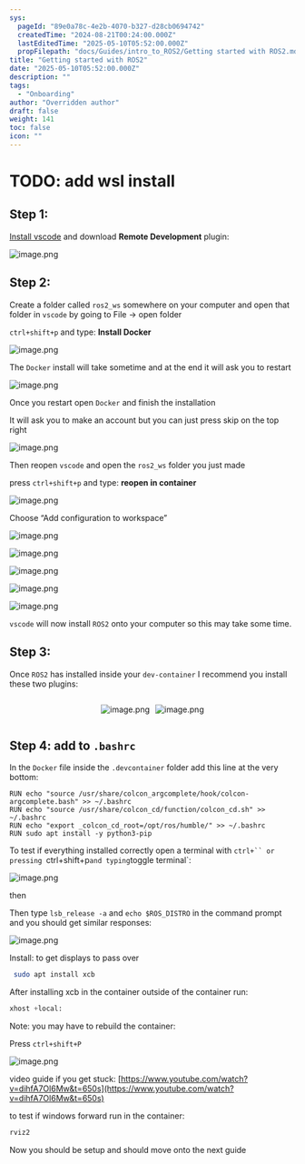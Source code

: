 ```yaml
---
sys:
  pageId: "89e0a78c-4e2b-4070-b327-d28cb0694742"
  createdTime: "2024-08-21T00:24:00.000Z"
  lastEditedTime: "2025-05-10T05:52:00.000Z"
  propFilepath: "docs/Guides/intro_to_ROS2/Getting started with ROS2.md"
title: "Getting started with ROS2"
date: "2025-05-10T05:52:00.000Z"
description: ""
tags:
  - "Onboarding"
author: "Overridden author"
draft: false
weight: 141
toc: false
icon: ""
---
```


# TODO: add wsl install

## Step 1:

[Install vscode](https://code.visualstudio.com/download) and download **Remote Development** plugin:

![image.png](https://prod-files-secure.s3.us-west-2.amazonaws.com/d518164a-d88e-44d1-a4ee-3adb3bd8bce0/efb52993-1881-4a40-b95e-6f020334f022/image.png?X-Amz-Algorithm=AWS4-HMAC-SHA256&X-Amz-Content-Sha256=UNSIGNED-PAYLOAD&X-Amz-Credential=ASIAZI2LB46633TLBOAX%2F20250601%2Fus-west-2%2Fs3%2Faws4_request&X-Amz-Date=20250601T170705Z&X-Amz-Expires=3600&X-Amz-Security-Token=IQoJb3JpZ2luX2VjEBEaCXVzLXdlc3QtMiJHMEUCIQDvzNKZBZz6db%2FaIFw2hYL57mTnTIGqrumKGRyohLRrmAIgPJZFuDG2aa0c6ZzgYzZGMxMwtG7XPGj%2BVjJjpwMKRGUqiAQI2v%2F%2F%2F%2F%2F%2F%2F%2F%2F%2FARAAGgw2Mzc0MjMxODM4MDUiDNE3R6JD82AoHiFJJSrcA2KdKqKhfMIKLWhBFnI%2Bu1Od%2FYTPR%2FjOjwQbgXBLiRgA%2BP%2FoEQ6YoNEARRr8lHnpEr3MEIcVUGPYd5NC7HrAv5KCjLMKkFu%2BfnfLiKbIcOOSy6fofY67vJ8H2Hwlr0dOjOtWUiW1d4SEz1EzuiL5R1UUJPt5IFihXeD%2BCk6cxrM3IfJXDvaKuFBcPlJ9D9Q9MRrAlsCUMdfroxwtvO1lSjcKyb5X4w%2FhFTyKIrpGtHm3mYVoYbZFbibayJ7RhepeFgkjrmYA5Y2CAI%2Bck9wLUJW%2B75dIwDpsa%2BvILrAKbIDpcewhS9DySgvfTzz64ZVtEyhgLDX2CoC8VFVN%2Bs3eO6UJdfiDzHuzLAH0gK0HdavgMFT38JH3KyCRjY3z17LmjaZ8JWxuxDdwTzdEvNdm57mF4Rvc1IqbCeEkMSTcLgeUdhhDsqElQXB4H6OvHcpKy%2Fin7zSA05WpYI7uzHsFwZg3f4sTQbzLVeGD05tbeQEp%2BdU8WlOnOpfCYVvexwa2xv60OEaO74HaEiP7EPALYkpESnDSI%2FtJKwM%2FmiSiKaR51Y3gOSk9GLu1OebkSQYyKSj3h6G26MxyNdP9DbYzJm24Xf5kVUQihWUPGmEFuYAm5nGJ0VNXmPkjE%2B5%2BMLSC8sEGOqUBYue7P2dDAxOTPVqiku%2BVE7Fgh5ijyi6MuETAzqvkyt40dWToQylkGEhk9DQ%2FkvpBfqRbxIyIbgEEeOAGkZ2RENuR1f5DpSIP%2F5d1h0cTtxMWNHkaYoVTguRY1GHZQW5wcHRRgfdK9Z8w0JaLfFexPrnIQANCsEBckg6v9OwKXwNkLQgKVH0OXQjfzolhLhyF2xbcK5HA0SLHVGMv9dBlD96OGr3J&X-Amz-Signature=b59a87514ed5a490ad38eaec9b43196e51e35a663e5b8debf16e5cb40042653a&X-Amz-SignedHeaders=host&x-id=GetObject)

## Step 2:

Create a folder called `ros2_ws` somewhere on your computer and open that folder in `vscode` by going to File → open folder 

`ctrl+shift+p` and type: **Install Docker**

![image.png](https://prod-files-secure.s3.us-west-2.amazonaws.com/d518164a-d88e-44d1-a4ee-3adb3bd8bce0/2269dc0e-1cd5-47ff-bceb-c04ad9b2eab0/image.png?X-Amz-Algorithm=AWS4-HMAC-SHA256&X-Amz-Content-Sha256=UNSIGNED-PAYLOAD&X-Amz-Credential=ASIAZI2LB46633TLBOAX%2F20250601%2Fus-west-2%2Fs3%2Faws4_request&X-Amz-Date=20250601T170705Z&X-Amz-Expires=3600&X-Amz-Security-Token=IQoJb3JpZ2luX2VjEBEaCXVzLXdlc3QtMiJHMEUCIQDvzNKZBZz6db%2FaIFw2hYL57mTnTIGqrumKGRyohLRrmAIgPJZFuDG2aa0c6ZzgYzZGMxMwtG7XPGj%2BVjJjpwMKRGUqiAQI2v%2F%2F%2F%2F%2F%2F%2F%2F%2F%2FARAAGgw2Mzc0MjMxODM4MDUiDNE3R6JD82AoHiFJJSrcA2KdKqKhfMIKLWhBFnI%2Bu1Od%2FYTPR%2FjOjwQbgXBLiRgA%2BP%2FoEQ6YoNEARRr8lHnpEr3MEIcVUGPYd5NC7HrAv5KCjLMKkFu%2BfnfLiKbIcOOSy6fofY67vJ8H2Hwlr0dOjOtWUiW1d4SEz1EzuiL5R1UUJPt5IFihXeD%2BCk6cxrM3IfJXDvaKuFBcPlJ9D9Q9MRrAlsCUMdfroxwtvO1lSjcKyb5X4w%2FhFTyKIrpGtHm3mYVoYbZFbibayJ7RhepeFgkjrmYA5Y2CAI%2Bck9wLUJW%2B75dIwDpsa%2BvILrAKbIDpcewhS9DySgvfTzz64ZVtEyhgLDX2CoC8VFVN%2Bs3eO6UJdfiDzHuzLAH0gK0HdavgMFT38JH3KyCRjY3z17LmjaZ8JWxuxDdwTzdEvNdm57mF4Rvc1IqbCeEkMSTcLgeUdhhDsqElQXB4H6OvHcpKy%2Fin7zSA05WpYI7uzHsFwZg3f4sTQbzLVeGD05tbeQEp%2BdU8WlOnOpfCYVvexwa2xv60OEaO74HaEiP7EPALYkpESnDSI%2FtJKwM%2FmiSiKaR51Y3gOSk9GLu1OebkSQYyKSj3h6G26MxyNdP9DbYzJm24Xf5kVUQihWUPGmEFuYAm5nGJ0VNXmPkjE%2B5%2BMLSC8sEGOqUBYue7P2dDAxOTPVqiku%2BVE7Fgh5ijyi6MuETAzqvkyt40dWToQylkGEhk9DQ%2FkvpBfqRbxIyIbgEEeOAGkZ2RENuR1f5DpSIP%2F5d1h0cTtxMWNHkaYoVTguRY1GHZQW5wcHRRgfdK9Z8w0JaLfFexPrnIQANCsEBckg6v9OwKXwNkLQgKVH0OXQjfzolhLhyF2xbcK5HA0SLHVGMv9dBlD96OGr3J&X-Amz-Signature=b1b0b677b642eead489145545bbd4f180e194a01d2ebf5ce9323d0e399558092&X-Amz-SignedHeaders=host&x-id=GetObject)

The `Docker` install will take sometime and at the end it will ask you to restart

![image.png](https://prod-files-secure.s3.us-west-2.amazonaws.com/d518164a-d88e-44d1-a4ee-3adb3bd8bce0/ed233f78-be33-4b1f-b89c-9c346c0e961e/image.png?X-Amz-Algorithm=AWS4-HMAC-SHA256&X-Amz-Content-Sha256=UNSIGNED-PAYLOAD&X-Amz-Credential=ASIAZI2LB46633TLBOAX%2F20250601%2Fus-west-2%2Fs3%2Faws4_request&X-Amz-Date=20250601T170705Z&X-Amz-Expires=3600&X-Amz-Security-Token=IQoJb3JpZ2luX2VjEBEaCXVzLXdlc3QtMiJHMEUCIQDvzNKZBZz6db%2FaIFw2hYL57mTnTIGqrumKGRyohLRrmAIgPJZFuDG2aa0c6ZzgYzZGMxMwtG7XPGj%2BVjJjpwMKRGUqiAQI2v%2F%2F%2F%2F%2F%2F%2F%2F%2F%2FARAAGgw2Mzc0MjMxODM4MDUiDNE3R6JD82AoHiFJJSrcA2KdKqKhfMIKLWhBFnI%2Bu1Od%2FYTPR%2FjOjwQbgXBLiRgA%2BP%2FoEQ6YoNEARRr8lHnpEr3MEIcVUGPYd5NC7HrAv5KCjLMKkFu%2BfnfLiKbIcOOSy6fofY67vJ8H2Hwlr0dOjOtWUiW1d4SEz1EzuiL5R1UUJPt5IFihXeD%2BCk6cxrM3IfJXDvaKuFBcPlJ9D9Q9MRrAlsCUMdfroxwtvO1lSjcKyb5X4w%2FhFTyKIrpGtHm3mYVoYbZFbibayJ7RhepeFgkjrmYA5Y2CAI%2Bck9wLUJW%2B75dIwDpsa%2BvILrAKbIDpcewhS9DySgvfTzz64ZVtEyhgLDX2CoC8VFVN%2Bs3eO6UJdfiDzHuzLAH0gK0HdavgMFT38JH3KyCRjY3z17LmjaZ8JWxuxDdwTzdEvNdm57mF4Rvc1IqbCeEkMSTcLgeUdhhDsqElQXB4H6OvHcpKy%2Fin7zSA05WpYI7uzHsFwZg3f4sTQbzLVeGD05tbeQEp%2BdU8WlOnOpfCYVvexwa2xv60OEaO74HaEiP7EPALYkpESnDSI%2FtJKwM%2FmiSiKaR51Y3gOSk9GLu1OebkSQYyKSj3h6G26MxyNdP9DbYzJm24Xf5kVUQihWUPGmEFuYAm5nGJ0VNXmPkjE%2B5%2BMLSC8sEGOqUBYue7P2dDAxOTPVqiku%2BVE7Fgh5ijyi6MuETAzqvkyt40dWToQylkGEhk9DQ%2FkvpBfqRbxIyIbgEEeOAGkZ2RENuR1f5DpSIP%2F5d1h0cTtxMWNHkaYoVTguRY1GHZQW5wcHRRgfdK9Z8w0JaLfFexPrnIQANCsEBckg6v9OwKXwNkLQgKVH0OXQjfzolhLhyF2xbcK5HA0SLHVGMv9dBlD96OGr3J&X-Amz-Signature=727b5af914da70ec66d5e46425bf713456e0d0f09117c75115d0941ebe9d611c&X-Amz-SignedHeaders=host&x-id=GetObject)

Once you restart open `Docker` and finish the installation

It will ask you to make an account but you can just press skip on the top right

![image.png](https://prod-files-secure.s3.us-west-2.amazonaws.com/d518164a-d88e-44d1-a4ee-3adb3bd8bce0/21010ad9-1659-4fd9-9f59-9932a09b2a3d/image.png?X-Amz-Algorithm=AWS4-HMAC-SHA256&X-Amz-Content-Sha256=UNSIGNED-PAYLOAD&X-Amz-Credential=ASIAZI2LB46633TLBOAX%2F20250601%2Fus-west-2%2Fs3%2Faws4_request&X-Amz-Date=20250601T170705Z&X-Amz-Expires=3600&X-Amz-Security-Token=IQoJb3JpZ2luX2VjEBEaCXVzLXdlc3QtMiJHMEUCIQDvzNKZBZz6db%2FaIFw2hYL57mTnTIGqrumKGRyohLRrmAIgPJZFuDG2aa0c6ZzgYzZGMxMwtG7XPGj%2BVjJjpwMKRGUqiAQI2v%2F%2F%2F%2F%2F%2F%2F%2F%2F%2FARAAGgw2Mzc0MjMxODM4MDUiDNE3R6JD82AoHiFJJSrcA2KdKqKhfMIKLWhBFnI%2Bu1Od%2FYTPR%2FjOjwQbgXBLiRgA%2BP%2FoEQ6YoNEARRr8lHnpEr3MEIcVUGPYd5NC7HrAv5KCjLMKkFu%2BfnfLiKbIcOOSy6fofY67vJ8H2Hwlr0dOjOtWUiW1d4SEz1EzuiL5R1UUJPt5IFihXeD%2BCk6cxrM3IfJXDvaKuFBcPlJ9D9Q9MRrAlsCUMdfroxwtvO1lSjcKyb5X4w%2FhFTyKIrpGtHm3mYVoYbZFbibayJ7RhepeFgkjrmYA5Y2CAI%2Bck9wLUJW%2B75dIwDpsa%2BvILrAKbIDpcewhS9DySgvfTzz64ZVtEyhgLDX2CoC8VFVN%2Bs3eO6UJdfiDzHuzLAH0gK0HdavgMFT38JH3KyCRjY3z17LmjaZ8JWxuxDdwTzdEvNdm57mF4Rvc1IqbCeEkMSTcLgeUdhhDsqElQXB4H6OvHcpKy%2Fin7zSA05WpYI7uzHsFwZg3f4sTQbzLVeGD05tbeQEp%2BdU8WlOnOpfCYVvexwa2xv60OEaO74HaEiP7EPALYkpESnDSI%2FtJKwM%2FmiSiKaR51Y3gOSk9GLu1OebkSQYyKSj3h6G26MxyNdP9DbYzJm24Xf5kVUQihWUPGmEFuYAm5nGJ0VNXmPkjE%2B5%2BMLSC8sEGOqUBYue7P2dDAxOTPVqiku%2BVE7Fgh5ijyi6MuETAzqvkyt40dWToQylkGEhk9DQ%2FkvpBfqRbxIyIbgEEeOAGkZ2RENuR1f5DpSIP%2F5d1h0cTtxMWNHkaYoVTguRY1GHZQW5wcHRRgfdK9Z8w0JaLfFexPrnIQANCsEBckg6v9OwKXwNkLQgKVH0OXQjfzolhLhyF2xbcK5HA0SLHVGMv9dBlD96OGr3J&X-Amz-Signature=5f324d31256552d6d5f38e13242d864c38a93f982196522653a0fa950799787b&X-Amz-SignedHeaders=host&x-id=GetObject)

Then reopen `vscode` and open the `ros2_ws` folder you just made

press `ctrl+shift+p` and type: **reopen in container**

![image.png](https://prod-files-secure.s3.us-west-2.amazonaws.com/d518164a-d88e-44d1-a4ee-3adb3bd8bce0/4e93b8c2-41ad-488c-8095-c74205196118/image.png?X-Amz-Algorithm=AWS4-HMAC-SHA256&X-Amz-Content-Sha256=UNSIGNED-PAYLOAD&X-Amz-Credential=ASIAZI2LB46633TLBOAX%2F20250601%2Fus-west-2%2Fs3%2Faws4_request&X-Amz-Date=20250601T170705Z&X-Amz-Expires=3600&X-Amz-Security-Token=IQoJb3JpZ2luX2VjEBEaCXVzLXdlc3QtMiJHMEUCIQDvzNKZBZz6db%2FaIFw2hYL57mTnTIGqrumKGRyohLRrmAIgPJZFuDG2aa0c6ZzgYzZGMxMwtG7XPGj%2BVjJjpwMKRGUqiAQI2v%2F%2F%2F%2F%2F%2F%2F%2F%2F%2FARAAGgw2Mzc0MjMxODM4MDUiDNE3R6JD82AoHiFJJSrcA2KdKqKhfMIKLWhBFnI%2Bu1Od%2FYTPR%2FjOjwQbgXBLiRgA%2BP%2FoEQ6YoNEARRr8lHnpEr3MEIcVUGPYd5NC7HrAv5KCjLMKkFu%2BfnfLiKbIcOOSy6fofY67vJ8H2Hwlr0dOjOtWUiW1d4SEz1EzuiL5R1UUJPt5IFihXeD%2BCk6cxrM3IfJXDvaKuFBcPlJ9D9Q9MRrAlsCUMdfroxwtvO1lSjcKyb5X4w%2FhFTyKIrpGtHm3mYVoYbZFbibayJ7RhepeFgkjrmYA5Y2CAI%2Bck9wLUJW%2B75dIwDpsa%2BvILrAKbIDpcewhS9DySgvfTzz64ZVtEyhgLDX2CoC8VFVN%2Bs3eO6UJdfiDzHuzLAH0gK0HdavgMFT38JH3KyCRjY3z17LmjaZ8JWxuxDdwTzdEvNdm57mF4Rvc1IqbCeEkMSTcLgeUdhhDsqElQXB4H6OvHcpKy%2Fin7zSA05WpYI7uzHsFwZg3f4sTQbzLVeGD05tbeQEp%2BdU8WlOnOpfCYVvexwa2xv60OEaO74HaEiP7EPALYkpESnDSI%2FtJKwM%2FmiSiKaR51Y3gOSk9GLu1OebkSQYyKSj3h6G26MxyNdP9DbYzJm24Xf5kVUQihWUPGmEFuYAm5nGJ0VNXmPkjE%2B5%2BMLSC8sEGOqUBYue7P2dDAxOTPVqiku%2BVE7Fgh5ijyi6MuETAzqvkyt40dWToQylkGEhk9DQ%2FkvpBfqRbxIyIbgEEeOAGkZ2RENuR1f5DpSIP%2F5d1h0cTtxMWNHkaYoVTguRY1GHZQW5wcHRRgfdK9Z8w0JaLfFexPrnIQANCsEBckg6v9OwKXwNkLQgKVH0OXQjfzolhLhyF2xbcK5HA0SLHVGMv9dBlD96OGr3J&X-Amz-Signature=c7cc96e62bfbc9f59d838a1a35e147c5ec50269599165d0e2f5c5067dfcc2467&X-Amz-SignedHeaders=host&x-id=GetObject)

Choose “Add configuration to workspace”

![image.png](https://prod-files-secure.s3.us-west-2.amazonaws.com/d518164a-d88e-44d1-a4ee-3adb3bd8bce0/9560b282-5060-4989-ba37-97e7b2c22476/image.png?X-Amz-Algorithm=AWS4-HMAC-SHA256&X-Amz-Content-Sha256=UNSIGNED-PAYLOAD&X-Amz-Credential=ASIAZI2LB46633TLBOAX%2F20250601%2Fus-west-2%2Fs3%2Faws4_request&X-Amz-Date=20250601T170705Z&X-Amz-Expires=3600&X-Amz-Security-Token=IQoJb3JpZ2luX2VjEBEaCXVzLXdlc3QtMiJHMEUCIQDvzNKZBZz6db%2FaIFw2hYL57mTnTIGqrumKGRyohLRrmAIgPJZFuDG2aa0c6ZzgYzZGMxMwtG7XPGj%2BVjJjpwMKRGUqiAQI2v%2F%2F%2F%2F%2F%2F%2F%2F%2F%2FARAAGgw2Mzc0MjMxODM4MDUiDNE3R6JD82AoHiFJJSrcA2KdKqKhfMIKLWhBFnI%2Bu1Od%2FYTPR%2FjOjwQbgXBLiRgA%2BP%2FoEQ6YoNEARRr8lHnpEr3MEIcVUGPYd5NC7HrAv5KCjLMKkFu%2BfnfLiKbIcOOSy6fofY67vJ8H2Hwlr0dOjOtWUiW1d4SEz1EzuiL5R1UUJPt5IFihXeD%2BCk6cxrM3IfJXDvaKuFBcPlJ9D9Q9MRrAlsCUMdfroxwtvO1lSjcKyb5X4w%2FhFTyKIrpGtHm3mYVoYbZFbibayJ7RhepeFgkjrmYA5Y2CAI%2Bck9wLUJW%2B75dIwDpsa%2BvILrAKbIDpcewhS9DySgvfTzz64ZVtEyhgLDX2CoC8VFVN%2Bs3eO6UJdfiDzHuzLAH0gK0HdavgMFT38JH3KyCRjY3z17LmjaZ8JWxuxDdwTzdEvNdm57mF4Rvc1IqbCeEkMSTcLgeUdhhDsqElQXB4H6OvHcpKy%2Fin7zSA05WpYI7uzHsFwZg3f4sTQbzLVeGD05tbeQEp%2BdU8WlOnOpfCYVvexwa2xv60OEaO74HaEiP7EPALYkpESnDSI%2FtJKwM%2FmiSiKaR51Y3gOSk9GLu1OebkSQYyKSj3h6G26MxyNdP9DbYzJm24Xf5kVUQihWUPGmEFuYAm5nGJ0VNXmPkjE%2B5%2BMLSC8sEGOqUBYue7P2dDAxOTPVqiku%2BVE7Fgh5ijyi6MuETAzqvkyt40dWToQylkGEhk9DQ%2FkvpBfqRbxIyIbgEEeOAGkZ2RENuR1f5DpSIP%2F5d1h0cTtxMWNHkaYoVTguRY1GHZQW5wcHRRgfdK9Z8w0JaLfFexPrnIQANCsEBckg6v9OwKXwNkLQgKVH0OXQjfzolhLhyF2xbcK5HA0SLHVGMv9dBlD96OGr3J&X-Amz-Signature=33e8c2dc49eeab4de3d144f59bf24fd23659e0a9f1171abc849764bc58e36d69&X-Amz-SignedHeaders=host&x-id=GetObject)

![image.png](https://prod-files-secure.s3.us-west-2.amazonaws.com/d518164a-d88e-44d1-a4ee-3adb3bd8bce0/2ee63f81-886b-48e8-a553-dc6e5eac99e4/image.png?X-Amz-Algorithm=AWS4-HMAC-SHA256&X-Amz-Content-Sha256=UNSIGNED-PAYLOAD&X-Amz-Credential=ASIAZI2LB46633TLBOAX%2F20250601%2Fus-west-2%2Fs3%2Faws4_request&X-Amz-Date=20250601T170705Z&X-Amz-Expires=3600&X-Amz-Security-Token=IQoJb3JpZ2luX2VjEBEaCXVzLXdlc3QtMiJHMEUCIQDvzNKZBZz6db%2FaIFw2hYL57mTnTIGqrumKGRyohLRrmAIgPJZFuDG2aa0c6ZzgYzZGMxMwtG7XPGj%2BVjJjpwMKRGUqiAQI2v%2F%2F%2F%2F%2F%2F%2F%2F%2F%2FARAAGgw2Mzc0MjMxODM4MDUiDNE3R6JD82AoHiFJJSrcA2KdKqKhfMIKLWhBFnI%2Bu1Od%2FYTPR%2FjOjwQbgXBLiRgA%2BP%2FoEQ6YoNEARRr8lHnpEr3MEIcVUGPYd5NC7HrAv5KCjLMKkFu%2BfnfLiKbIcOOSy6fofY67vJ8H2Hwlr0dOjOtWUiW1d4SEz1EzuiL5R1UUJPt5IFihXeD%2BCk6cxrM3IfJXDvaKuFBcPlJ9D9Q9MRrAlsCUMdfroxwtvO1lSjcKyb5X4w%2FhFTyKIrpGtHm3mYVoYbZFbibayJ7RhepeFgkjrmYA5Y2CAI%2Bck9wLUJW%2B75dIwDpsa%2BvILrAKbIDpcewhS9DySgvfTzz64ZVtEyhgLDX2CoC8VFVN%2Bs3eO6UJdfiDzHuzLAH0gK0HdavgMFT38JH3KyCRjY3z17LmjaZ8JWxuxDdwTzdEvNdm57mF4Rvc1IqbCeEkMSTcLgeUdhhDsqElQXB4H6OvHcpKy%2Fin7zSA05WpYI7uzHsFwZg3f4sTQbzLVeGD05tbeQEp%2BdU8WlOnOpfCYVvexwa2xv60OEaO74HaEiP7EPALYkpESnDSI%2FtJKwM%2FmiSiKaR51Y3gOSk9GLu1OebkSQYyKSj3h6G26MxyNdP9DbYzJm24Xf5kVUQihWUPGmEFuYAm5nGJ0VNXmPkjE%2B5%2BMLSC8sEGOqUBYue7P2dDAxOTPVqiku%2BVE7Fgh5ijyi6MuETAzqvkyt40dWToQylkGEhk9DQ%2FkvpBfqRbxIyIbgEEeOAGkZ2RENuR1f5DpSIP%2F5d1h0cTtxMWNHkaYoVTguRY1GHZQW5wcHRRgfdK9Z8w0JaLfFexPrnIQANCsEBckg6v9OwKXwNkLQgKVH0OXQjfzolhLhyF2xbcK5HA0SLHVGMv9dBlD96OGr3J&X-Amz-Signature=dbff2bf3e22e1d4f929bbc3b9c56ba373538458d7f248b6899a65e0fcf0f6672&X-Amz-SignedHeaders=host&x-id=GetObject)

![image.png](https://prod-files-secure.s3.us-west-2.amazonaws.com/d518164a-d88e-44d1-a4ee-3adb3bd8bce0/ae1580b2-b048-407e-aed9-b584224a7a04/image.png?X-Amz-Algorithm=AWS4-HMAC-SHA256&X-Amz-Content-Sha256=UNSIGNED-PAYLOAD&X-Amz-Credential=ASIAZI2LB46633TLBOAX%2F20250601%2Fus-west-2%2Fs3%2Faws4_request&X-Amz-Date=20250601T170705Z&X-Amz-Expires=3600&X-Amz-Security-Token=IQoJb3JpZ2luX2VjEBEaCXVzLXdlc3QtMiJHMEUCIQDvzNKZBZz6db%2FaIFw2hYL57mTnTIGqrumKGRyohLRrmAIgPJZFuDG2aa0c6ZzgYzZGMxMwtG7XPGj%2BVjJjpwMKRGUqiAQI2v%2F%2F%2F%2F%2F%2F%2F%2F%2F%2FARAAGgw2Mzc0MjMxODM4MDUiDNE3R6JD82AoHiFJJSrcA2KdKqKhfMIKLWhBFnI%2Bu1Od%2FYTPR%2FjOjwQbgXBLiRgA%2BP%2FoEQ6YoNEARRr8lHnpEr3MEIcVUGPYd5NC7HrAv5KCjLMKkFu%2BfnfLiKbIcOOSy6fofY67vJ8H2Hwlr0dOjOtWUiW1d4SEz1EzuiL5R1UUJPt5IFihXeD%2BCk6cxrM3IfJXDvaKuFBcPlJ9D9Q9MRrAlsCUMdfroxwtvO1lSjcKyb5X4w%2FhFTyKIrpGtHm3mYVoYbZFbibayJ7RhepeFgkjrmYA5Y2CAI%2Bck9wLUJW%2B75dIwDpsa%2BvILrAKbIDpcewhS9DySgvfTzz64ZVtEyhgLDX2CoC8VFVN%2Bs3eO6UJdfiDzHuzLAH0gK0HdavgMFT38JH3KyCRjY3z17LmjaZ8JWxuxDdwTzdEvNdm57mF4Rvc1IqbCeEkMSTcLgeUdhhDsqElQXB4H6OvHcpKy%2Fin7zSA05WpYI7uzHsFwZg3f4sTQbzLVeGD05tbeQEp%2BdU8WlOnOpfCYVvexwa2xv60OEaO74HaEiP7EPALYkpESnDSI%2FtJKwM%2FmiSiKaR51Y3gOSk9GLu1OebkSQYyKSj3h6G26MxyNdP9DbYzJm24Xf5kVUQihWUPGmEFuYAm5nGJ0VNXmPkjE%2B5%2BMLSC8sEGOqUBYue7P2dDAxOTPVqiku%2BVE7Fgh5ijyi6MuETAzqvkyt40dWToQylkGEhk9DQ%2FkvpBfqRbxIyIbgEEeOAGkZ2RENuR1f5DpSIP%2F5d1h0cTtxMWNHkaYoVTguRY1GHZQW5wcHRRgfdK9Z8w0JaLfFexPrnIQANCsEBckg6v9OwKXwNkLQgKVH0OXQjfzolhLhyF2xbcK5HA0SLHVGMv9dBlD96OGr3J&X-Amz-Signature=9a6afbba9a2335f4b596debccb39541a56c0dc90d1298d4e5e450b925133f58c&X-Amz-SignedHeaders=host&x-id=GetObject)

![image.png](https://prod-files-secure.s3.us-west-2.amazonaws.com/d518164a-d88e-44d1-a4ee-3adb3bd8bce0/53255b28-f75e-430f-b9e3-c0ac8577e42b/image.png?X-Amz-Algorithm=AWS4-HMAC-SHA256&X-Amz-Content-Sha256=UNSIGNED-PAYLOAD&X-Amz-Credential=ASIAZI2LB46633TLBOAX%2F20250601%2Fus-west-2%2Fs3%2Faws4_request&X-Amz-Date=20250601T170705Z&X-Amz-Expires=3600&X-Amz-Security-Token=IQoJb3JpZ2luX2VjEBEaCXVzLXdlc3QtMiJHMEUCIQDvzNKZBZz6db%2FaIFw2hYL57mTnTIGqrumKGRyohLRrmAIgPJZFuDG2aa0c6ZzgYzZGMxMwtG7XPGj%2BVjJjpwMKRGUqiAQI2v%2F%2F%2F%2F%2F%2F%2F%2F%2F%2FARAAGgw2Mzc0MjMxODM4MDUiDNE3R6JD82AoHiFJJSrcA2KdKqKhfMIKLWhBFnI%2Bu1Od%2FYTPR%2FjOjwQbgXBLiRgA%2BP%2FoEQ6YoNEARRr8lHnpEr3MEIcVUGPYd5NC7HrAv5KCjLMKkFu%2BfnfLiKbIcOOSy6fofY67vJ8H2Hwlr0dOjOtWUiW1d4SEz1EzuiL5R1UUJPt5IFihXeD%2BCk6cxrM3IfJXDvaKuFBcPlJ9D9Q9MRrAlsCUMdfroxwtvO1lSjcKyb5X4w%2FhFTyKIrpGtHm3mYVoYbZFbibayJ7RhepeFgkjrmYA5Y2CAI%2Bck9wLUJW%2B75dIwDpsa%2BvILrAKbIDpcewhS9DySgvfTzz64ZVtEyhgLDX2CoC8VFVN%2Bs3eO6UJdfiDzHuzLAH0gK0HdavgMFT38JH3KyCRjY3z17LmjaZ8JWxuxDdwTzdEvNdm57mF4Rvc1IqbCeEkMSTcLgeUdhhDsqElQXB4H6OvHcpKy%2Fin7zSA05WpYI7uzHsFwZg3f4sTQbzLVeGD05tbeQEp%2BdU8WlOnOpfCYVvexwa2xv60OEaO74HaEiP7EPALYkpESnDSI%2FtJKwM%2FmiSiKaR51Y3gOSk9GLu1OebkSQYyKSj3h6G26MxyNdP9DbYzJm24Xf5kVUQihWUPGmEFuYAm5nGJ0VNXmPkjE%2B5%2BMLSC8sEGOqUBYue7P2dDAxOTPVqiku%2BVE7Fgh5ijyi6MuETAzqvkyt40dWToQylkGEhk9DQ%2FkvpBfqRbxIyIbgEEeOAGkZ2RENuR1f5DpSIP%2F5d1h0cTtxMWNHkaYoVTguRY1GHZQW5wcHRRgfdK9Z8w0JaLfFexPrnIQANCsEBckg6v9OwKXwNkLQgKVH0OXQjfzolhLhyF2xbcK5HA0SLHVGMv9dBlD96OGr3J&X-Amz-Signature=1ecb642dc2528563947c2fdc94f54721abbeb80df3c34c7a2ba0c40002222231&X-Amz-SignedHeaders=host&x-id=GetObject)

![image.png](https://prod-files-secure.s3.us-west-2.amazonaws.com/d518164a-d88e-44d1-a4ee-3adb3bd8bce0/7c562767-5af9-4ffb-97d1-327bcdf4ee00/image.png?X-Amz-Algorithm=AWS4-HMAC-SHA256&X-Amz-Content-Sha256=UNSIGNED-PAYLOAD&X-Amz-Credential=ASIAZI2LB46633TLBOAX%2F20250601%2Fus-west-2%2Fs3%2Faws4_request&X-Amz-Date=20250601T170705Z&X-Amz-Expires=3600&X-Amz-Security-Token=IQoJb3JpZ2luX2VjEBEaCXVzLXdlc3QtMiJHMEUCIQDvzNKZBZz6db%2FaIFw2hYL57mTnTIGqrumKGRyohLRrmAIgPJZFuDG2aa0c6ZzgYzZGMxMwtG7XPGj%2BVjJjpwMKRGUqiAQI2v%2F%2F%2F%2F%2F%2F%2F%2F%2F%2FARAAGgw2Mzc0MjMxODM4MDUiDNE3R6JD82AoHiFJJSrcA2KdKqKhfMIKLWhBFnI%2Bu1Od%2FYTPR%2FjOjwQbgXBLiRgA%2BP%2FoEQ6YoNEARRr8lHnpEr3MEIcVUGPYd5NC7HrAv5KCjLMKkFu%2BfnfLiKbIcOOSy6fofY67vJ8H2Hwlr0dOjOtWUiW1d4SEz1EzuiL5R1UUJPt5IFihXeD%2BCk6cxrM3IfJXDvaKuFBcPlJ9D9Q9MRrAlsCUMdfroxwtvO1lSjcKyb5X4w%2FhFTyKIrpGtHm3mYVoYbZFbibayJ7RhepeFgkjrmYA5Y2CAI%2Bck9wLUJW%2B75dIwDpsa%2BvILrAKbIDpcewhS9DySgvfTzz64ZVtEyhgLDX2CoC8VFVN%2Bs3eO6UJdfiDzHuzLAH0gK0HdavgMFT38JH3KyCRjY3z17LmjaZ8JWxuxDdwTzdEvNdm57mF4Rvc1IqbCeEkMSTcLgeUdhhDsqElQXB4H6OvHcpKy%2Fin7zSA05WpYI7uzHsFwZg3f4sTQbzLVeGD05tbeQEp%2BdU8WlOnOpfCYVvexwa2xv60OEaO74HaEiP7EPALYkpESnDSI%2FtJKwM%2FmiSiKaR51Y3gOSk9GLu1OebkSQYyKSj3h6G26MxyNdP9DbYzJm24Xf5kVUQihWUPGmEFuYAm5nGJ0VNXmPkjE%2B5%2BMLSC8sEGOqUBYue7P2dDAxOTPVqiku%2BVE7Fgh5ijyi6MuETAzqvkyt40dWToQylkGEhk9DQ%2FkvpBfqRbxIyIbgEEeOAGkZ2RENuR1f5DpSIP%2F5d1h0cTtxMWNHkaYoVTguRY1GHZQW5wcHRRgfdK9Z8w0JaLfFexPrnIQANCsEBckg6v9OwKXwNkLQgKVH0OXQjfzolhLhyF2xbcK5HA0SLHVGMv9dBlD96OGr3J&X-Amz-Signature=81c51e6e3c9d3e82c7fa237fcab82c21010fdef4021e13a30e10c22897214249&X-Amz-SignedHeaders=host&x-id=GetObject)

`vscode` will now install `ROS2` onto your computer so this may take some time.

## Step 3:

Once `ROS2` has installed inside your `dev-container` I recommend you install these two plugins:

<div style="display: flex;flex-direction: row; column-gap:10px; max-width: 630px;justify-content: center;">
<div>

![image.png](https://prod-files-secure.s3.us-west-2.amazonaws.com/d518164a-d88e-44d1-a4ee-3adb3bd8bce0/3fc3d550-5a54-4ba1-ba6b-faa01cdb7369/image.png?X-Amz-Algorithm=AWS4-HMAC-SHA256&X-Amz-Content-Sha256=UNSIGNED-PAYLOAD&X-Amz-Credential=ASIAZI2LB466VCFNP6VR%2F20250601%2Fus-west-2%2Fs3%2Faws4_request&X-Amz-Date=20250601T170708Z&X-Amz-Expires=3600&X-Amz-Security-Token=IQoJb3JpZ2luX2VjEBEaCXVzLXdlc3QtMiJHMEUCIAR0DD2TwU%2FLuYAVgOhqVG7C9Vz0Q7CaxqI2vNwLm16fAiEArlvjb3YZCRLPYt81ZlFKst9Je8W3csjeQo3bX3FrwUMqiAQI2f%2F%2F%2F%2F%2F%2F%2F%2F%2F%2FARAAGgw2Mzc0MjMxODM4MDUiDI%2BwXkiSutsaV%2B0IfSrcA2%2BHFBUFuxKRDUQR%2B63iGq6xbe9ofK%2F8MEEYE6xsQaBig1YHXIZ2UYsFEX2uarax3RN9e0xXGjTpmxb4zHWell8TAG8j%2FxmlKq7Nc1z3qS1DIqqse%2B3wpoKrA6u7S56P8Jg5taXodlvzSStGs5VfP%2F42tE%2Bs9QVRbj2QCOBn%2FxkXfGeM2n5oMH6zlkwyifAoRwhKAGY9P0Xoj%2BlCl9zeExoICu3MmYQy6l2sZmVxjex1QOEyWwWEYY7xSoPc0xk0ZTokmd0kB7jdAm1VLJJh8JNaD4vBawz3rPr5J3jyZkLnWZroOGxLqJmhrFjDPWFtfcWN7HgTwr4dNSf%2Bx%2BtDSabYfAc%2B6iJGDqRj84i7HZYeE9BqxrX5mmPh8M2RyN8NrPrCRFBMzT%2B6oViaAxlYid%2Fhk3xcMTtLnUtfdx8CZzLYLGbrzfmHUubDo2b2MAF%2BS%2Bc4OsnNdTTj8vxrflkO4ZBZH6qEYd29LGY1%2Feh94gp4TWFSjoGxyH1J5nv%2BLFJnb5O%2F%2Bo722YT1x%2FJPUcTQZ%2Bv8ZM3qsg6u1U7V%2BXGor2t6g6Mr7w%2BUpn0BnQBboUc6wrK%2B4nVUqCxmE1hsW2t17Qu7p%2F47zmXzXLATcl3P%2FP5lRl5EGmOr5SNKgez%2BMPn68cEGOqUBCrkXVJ%2BdRGgmWLPTXXukKqbedWXXpu4prSxASzBxf1yk4zP%2FjQdnMMZ24wEsB%2FkgJ1qe1t7sK3fLrruh719gFwb%2BRgwOJwuMPnfGUxe3fURdPZ8LZYSM1yaUFnTpJXcPEJ2pKVZRff4okdKE0HpmAxHJUf148%2Fuvgj1tl248c%2Bp6LrmyD7FUA7uh3942UPKgG4UlCvEcbAcSG%2FCTPKrJ3eIEPXJr&X-Amz-Signature=7cb813e9a69cc78fb97e698ab64730a99696a20426c4099ecbb5ea1002aba634&X-Amz-SignedHeaders=host&x-id=GetObject)

</div>
<div>

![image.png](https://prod-files-secure.s3.us-west-2.amazonaws.com/d518164a-d88e-44d1-a4ee-3adb3bd8bce0/d994cc66-13c2-4093-a5a3-f84cf4601a82/image.png?X-Amz-Algorithm=AWS4-HMAC-SHA256&X-Amz-Content-Sha256=UNSIGNED-PAYLOAD&X-Amz-Credential=ASIAZI2LB466Q7IC67N5%2F20250601%2Fus-west-2%2Fs3%2Faws4_request&X-Amz-Date=20250601T170708Z&X-Amz-Expires=3600&X-Amz-Security-Token=IQoJb3JpZ2luX2VjEBEaCXVzLXdlc3QtMiJGMEQCIAhIsB8p%2BuGTi0Td%2FCBOUOz96exODN1SOXEZVGMnOouBAiBMgIv9mGxuJslMKx043NnEaYxGRzGsrDCj3bEw3kTNMiqIBAjZ%2F%2F%2F%2F%2F%2F%2F%2F%2F%2F8BEAAaDDYzNzQyMzE4MzgwNSIMvSKpgGtqYdW%2B60eSKtwDfhmNkzRkL3vzJdRsACUPAQVWgePxt%2B44njFwqQuuxHNvnovKtSHFppyhd3aN6WrlraW6225CCe6xo%2BmtboCDYOt25ILvKIRDlAVXngESt%2Fh9M6mFxBE82F4BQXDSDRX%2B1HJ5ef3QygmTq49IMSCC8Ragitx8v1BMx0f9rE0U%2FctcFPwoLZKUMUpx3VKHDDBYIiRRhc0Pv3jlTMlqCKBSaits0uE65iVFtypBm%2BZoG%2FuDivQLgoiIrCN9RgxHVnUiDtzB31PH8kcpqnvlv7jThPsdvCaz44oNmyBngji9dKFy%2FjZ6E2otiU5R2DIEVXtzzP6xImJOrkquWdoWoA6sUVUQ6mDESsXrSplJ8vByS7K1RTwu57g7A2KYtjnJc9e0amD%2FtTrP0GdGfkZfl8TBWRMAA%2Fz7CParRcgXXuRA6HqdKgsmXjK2o00sR3BykOAyoqqbKIa%2FDleXti0ILxAVIiLUGFs1%2BEvJ3Dr%2BXMP3xk7RR1GPujRVVnUnrKPggcsIw9iMrUF%2BDnJiQAahQM6wtQOu5zVyXJuixK6EA6Cp7dyULDCJYE9RqFIEzZ%2B7d%2BZtw5shFgl%2BndAN6R8BE2F7exDOZKKYlMhkrvO3UT0UearZUOLskwzSHocURcIws%2FzxwQY6pgEeDUoYbrf5o5EgsoyQ2dSU9IZgIzwktUCo61IHY22daTEOfPo9%2F%2F3tu9Byv2uqj28iiEs1r1xcI5brETNDsXKmKUez8%2FYGsQaUoqxIb7kvmDQjon6BU896OEBvXsBy5YyP0qqiQlhahDNZ%2F8BZruR29PjriUWHh0hP1GsiWZxD8oMeVUpsAlarmYUk10E3jYMFReAG9SHc%2BzXVpoCEKYxEq156J0M0&X-Amz-Signature=39691fad842f9363893ad740e6d7e530df5ed71af1e5886bd0d072b85fbac24c&X-Amz-SignedHeaders=host&x-id=GetObject)

</div>
</div>

## Step 4: add to `.bashrc`

In the `Docker` file inside the `.devcontainer` folder add this line at the very bottom: 

```docker
RUN echo "source /usr/share/colcon_argcomplete/hook/colcon-argcomplete.bash" >> ~/.bashrc
RUN echo "source /usr/share/colcon_cd/function/colcon_cd.sh" >> ~/.bashrc
RUN echo "export _colcon_cd_root=/opt/ros/humble/" >> ~/.bashrc
RUN sudo apt install -y python3-pip 
```

To test if everything installed correctly open a terminal with `ctrl+`` or pressing `ctrl+shift+p` and typing `toggle terminal`:

![image.png](https://prod-files-secure.s3.us-west-2.amazonaws.com/d518164a-d88e-44d1-a4ee-3adb3bd8bce0/6a4943d8-b04e-4c02-9a58-775f3384d1a5/image.png?X-Amz-Algorithm=AWS4-HMAC-SHA256&X-Amz-Content-Sha256=UNSIGNED-PAYLOAD&X-Amz-Credential=ASIAZI2LB46633TLBOAX%2F20250601%2Fus-west-2%2Fs3%2Faws4_request&X-Amz-Date=20250601T170705Z&X-Amz-Expires=3600&X-Amz-Security-Token=IQoJb3JpZ2luX2VjEBEaCXVzLXdlc3QtMiJHMEUCIQDvzNKZBZz6db%2FaIFw2hYL57mTnTIGqrumKGRyohLRrmAIgPJZFuDG2aa0c6ZzgYzZGMxMwtG7XPGj%2BVjJjpwMKRGUqiAQI2v%2F%2F%2F%2F%2F%2F%2F%2F%2F%2FARAAGgw2Mzc0MjMxODM4MDUiDNE3R6JD82AoHiFJJSrcA2KdKqKhfMIKLWhBFnI%2Bu1Od%2FYTPR%2FjOjwQbgXBLiRgA%2BP%2FoEQ6YoNEARRr8lHnpEr3MEIcVUGPYd5NC7HrAv5KCjLMKkFu%2BfnfLiKbIcOOSy6fofY67vJ8H2Hwlr0dOjOtWUiW1d4SEz1EzuiL5R1UUJPt5IFihXeD%2BCk6cxrM3IfJXDvaKuFBcPlJ9D9Q9MRrAlsCUMdfroxwtvO1lSjcKyb5X4w%2FhFTyKIrpGtHm3mYVoYbZFbibayJ7RhepeFgkjrmYA5Y2CAI%2Bck9wLUJW%2B75dIwDpsa%2BvILrAKbIDpcewhS9DySgvfTzz64ZVtEyhgLDX2CoC8VFVN%2Bs3eO6UJdfiDzHuzLAH0gK0HdavgMFT38JH3KyCRjY3z17LmjaZ8JWxuxDdwTzdEvNdm57mF4Rvc1IqbCeEkMSTcLgeUdhhDsqElQXB4H6OvHcpKy%2Fin7zSA05WpYI7uzHsFwZg3f4sTQbzLVeGD05tbeQEp%2BdU8WlOnOpfCYVvexwa2xv60OEaO74HaEiP7EPALYkpESnDSI%2FtJKwM%2FmiSiKaR51Y3gOSk9GLu1OebkSQYyKSj3h6G26MxyNdP9DbYzJm24Xf5kVUQihWUPGmEFuYAm5nGJ0VNXmPkjE%2B5%2BMLSC8sEGOqUBYue7P2dDAxOTPVqiku%2BVE7Fgh5ijyi6MuETAzqvkyt40dWToQylkGEhk9DQ%2FkvpBfqRbxIyIbgEEeOAGkZ2RENuR1f5DpSIP%2F5d1h0cTtxMWNHkaYoVTguRY1GHZQW5wcHRRgfdK9Z8w0JaLfFexPrnIQANCsEBckg6v9OwKXwNkLQgKVH0OXQjfzolhLhyF2xbcK5HA0SLHVGMv9dBlD96OGr3J&X-Amz-Signature=70ef95caab3c66f7867bde2d62fe96168054f3cb2fe27f4f27ea68e33195a7ba&X-Amz-SignedHeaders=host&x-id=GetObject)

then 

Then type `lsb_release -a` and `echo $ROS_DISTRO` in the command prompt and you should get similar responses:

![image.png](https://prod-files-secure.s3.us-west-2.amazonaws.com/d518164a-d88e-44d1-a4ee-3adb3bd8bce0/3e635dec-a805-4e85-8b9e-d000e5b71a4e/image.png?X-Amz-Algorithm=AWS4-HMAC-SHA256&X-Amz-Content-Sha256=UNSIGNED-PAYLOAD&X-Amz-Credential=ASIAZI2LB46633TLBOAX%2F20250601%2Fus-west-2%2Fs3%2Faws4_request&X-Amz-Date=20250601T170705Z&X-Amz-Expires=3600&X-Amz-Security-Token=IQoJb3JpZ2luX2VjEBEaCXVzLXdlc3QtMiJHMEUCIQDvzNKZBZz6db%2FaIFw2hYL57mTnTIGqrumKGRyohLRrmAIgPJZFuDG2aa0c6ZzgYzZGMxMwtG7XPGj%2BVjJjpwMKRGUqiAQI2v%2F%2F%2F%2F%2F%2F%2F%2F%2F%2FARAAGgw2Mzc0MjMxODM4MDUiDNE3R6JD82AoHiFJJSrcA2KdKqKhfMIKLWhBFnI%2Bu1Od%2FYTPR%2FjOjwQbgXBLiRgA%2BP%2FoEQ6YoNEARRr8lHnpEr3MEIcVUGPYd5NC7HrAv5KCjLMKkFu%2BfnfLiKbIcOOSy6fofY67vJ8H2Hwlr0dOjOtWUiW1d4SEz1EzuiL5R1UUJPt5IFihXeD%2BCk6cxrM3IfJXDvaKuFBcPlJ9D9Q9MRrAlsCUMdfroxwtvO1lSjcKyb5X4w%2FhFTyKIrpGtHm3mYVoYbZFbibayJ7RhepeFgkjrmYA5Y2CAI%2Bck9wLUJW%2B75dIwDpsa%2BvILrAKbIDpcewhS9DySgvfTzz64ZVtEyhgLDX2CoC8VFVN%2Bs3eO6UJdfiDzHuzLAH0gK0HdavgMFT38JH3KyCRjY3z17LmjaZ8JWxuxDdwTzdEvNdm57mF4Rvc1IqbCeEkMSTcLgeUdhhDsqElQXB4H6OvHcpKy%2Fin7zSA05WpYI7uzHsFwZg3f4sTQbzLVeGD05tbeQEp%2BdU8WlOnOpfCYVvexwa2xv60OEaO74HaEiP7EPALYkpESnDSI%2FtJKwM%2FmiSiKaR51Y3gOSk9GLu1OebkSQYyKSj3h6G26MxyNdP9DbYzJm24Xf5kVUQihWUPGmEFuYAm5nGJ0VNXmPkjE%2B5%2BMLSC8sEGOqUBYue7P2dDAxOTPVqiku%2BVE7Fgh5ijyi6MuETAzqvkyt40dWToQylkGEhk9DQ%2FkvpBfqRbxIyIbgEEeOAGkZ2RENuR1f5DpSIP%2F5d1h0cTtxMWNHkaYoVTguRY1GHZQW5wcHRRgfdK9Z8w0JaLfFexPrnIQANCsEBckg6v9OwKXwNkLQgKVH0OXQjfzolhLhyF2xbcK5HA0SLHVGMv9dBlD96OGr3J&X-Amz-Signature=60e47ec64f81f89ab8c607ff8a01ceb4a7d8a20ddc069582db96842ec4b8adf4&X-Amz-SignedHeaders=host&x-id=GetObject)

Install:  to get displays to pass over

```bash
 sudo apt install xcb
```

After installing xcb in the container outside of the container run:

```python
xhost +local:
```

Note: you may have to rebuild the container:

Press `ctrl+shift+P`

![image.png](https://prod-files-secure.s3.us-west-2.amazonaws.com/d518164a-d88e-44d1-a4ee-3adb3bd8bce0/6c2be660-2618-4c38-9c26-53554f7a0b7b/image.png?X-Amz-Algorithm=AWS4-HMAC-SHA256&X-Amz-Content-Sha256=UNSIGNED-PAYLOAD&X-Amz-Credential=ASIAZI2LB46633TLBOAX%2F20250601%2Fus-west-2%2Fs3%2Faws4_request&X-Amz-Date=20250601T170705Z&X-Amz-Expires=3600&X-Amz-Security-Token=IQoJb3JpZ2luX2VjEBEaCXVzLXdlc3QtMiJHMEUCIQDvzNKZBZz6db%2FaIFw2hYL57mTnTIGqrumKGRyohLRrmAIgPJZFuDG2aa0c6ZzgYzZGMxMwtG7XPGj%2BVjJjpwMKRGUqiAQI2v%2F%2F%2F%2F%2F%2F%2F%2F%2F%2FARAAGgw2Mzc0MjMxODM4MDUiDNE3R6JD82AoHiFJJSrcA2KdKqKhfMIKLWhBFnI%2Bu1Od%2FYTPR%2FjOjwQbgXBLiRgA%2BP%2FoEQ6YoNEARRr8lHnpEr3MEIcVUGPYd5NC7HrAv5KCjLMKkFu%2BfnfLiKbIcOOSy6fofY67vJ8H2Hwlr0dOjOtWUiW1d4SEz1EzuiL5R1UUJPt5IFihXeD%2BCk6cxrM3IfJXDvaKuFBcPlJ9D9Q9MRrAlsCUMdfroxwtvO1lSjcKyb5X4w%2FhFTyKIrpGtHm3mYVoYbZFbibayJ7RhepeFgkjrmYA5Y2CAI%2Bck9wLUJW%2B75dIwDpsa%2BvILrAKbIDpcewhS9DySgvfTzz64ZVtEyhgLDX2CoC8VFVN%2Bs3eO6UJdfiDzHuzLAH0gK0HdavgMFT38JH3KyCRjY3z17LmjaZ8JWxuxDdwTzdEvNdm57mF4Rvc1IqbCeEkMSTcLgeUdhhDsqElQXB4H6OvHcpKy%2Fin7zSA05WpYI7uzHsFwZg3f4sTQbzLVeGD05tbeQEp%2BdU8WlOnOpfCYVvexwa2xv60OEaO74HaEiP7EPALYkpESnDSI%2FtJKwM%2FmiSiKaR51Y3gOSk9GLu1OebkSQYyKSj3h6G26MxyNdP9DbYzJm24Xf5kVUQihWUPGmEFuYAm5nGJ0VNXmPkjE%2B5%2BMLSC8sEGOqUBYue7P2dDAxOTPVqiku%2BVE7Fgh5ijyi6MuETAzqvkyt40dWToQylkGEhk9DQ%2FkvpBfqRbxIyIbgEEeOAGkZ2RENuR1f5DpSIP%2F5d1h0cTtxMWNHkaYoVTguRY1GHZQW5wcHRRgfdK9Z8w0JaLfFexPrnIQANCsEBckg6v9OwKXwNkLQgKVH0OXQjfzolhLhyF2xbcK5HA0SLHVGMv9dBlD96OGr3J&X-Amz-Signature=8e7f4625a155c9e0c6a20db3625cc3b54085df3b560f54b3e85f2f32cd937b35&X-Amz-SignedHeaders=host&x-id=GetObject)

video guide if you get stuck: [https://www.youtube.com/watch?v=dihfA7Ol6Mw&t=650s](https://www.youtube.com/watch?v=dihfA7Ol6Mw&t=650s)

to test if windows forward run in the container:

```bash
rviz2
```

Now you should be setup and should move onto the next guide 
